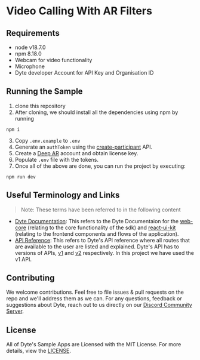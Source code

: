 # Video Calling With AR Filters

## Requirements
- node v18.7.0
- npm 8.18.0
- Webcam for video functionality
- Microphone
- Dyte developer Account for API Key and Organisation ID


## Running the Sample
1. clone this repository
2. After cloning, we should install all the dependencies using npm by running
```
npm i
```
3. Copy `.env.example` to `.env`
4. Generate an `authToken` using the [create-participant](https://docs.dyte.io/api#/operations/add_participant) API.
5. Create a [Deep AR](https://developer.deepar.ai/) account and obtain license key.
6. Populate `.env` file with the tokens.
7. Once all of the above are done, you can run the project by executing:
```
npm run dev
```

## Useful Terminology and Links
> Note: These terms have been referred to in the following content

- [Dyte Documentation](https://docs.dyte.io): This refers to the Dyte Documentaion for the [web-core](https://docs.dyte.io/web-core) (relating to the core functionality of the sdk) and [react-ui-kit](https://docs.dyte.io/react-ui-kit) (relating to the frontend components and flows of the application).
- [API Reference](https://docs.dyte.io/api#/): This refers to Dyte's API reference where all routes that are available to the user are listed and explained. Dyte's API has to versions of APIs, [v1](https://docs.dyte.io/api/?v=v1) and [v2](https://docs.dyte.io/api/?v=v2) respectively. In this project we have used the v1 API.

## Contributing
We welcome contributions. Feel free to file issues & pull requests on the repo and we'll address them as we can.
For any questions, feedback or suggestions about Dyte, reach out to us directly on our [Discord Community Server](https://community.dyte.io/).

## License
All of Dyte's Sample Apps are Licensed with the MIT License. For more details, view the [LICENSE](./LICENSE).
